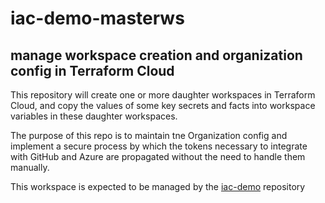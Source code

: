 # iac-demo-masterws
## manage workspace creation and organization config in Terraform Cloud

This repository will create one or more daughter workspaces in Terraform Cloud, and copy the values of some key secrets and facts into workspace variables in these daughter workspaces.


The purpose of this repo is to maintain tne Organization config and implement a secure process by which the tokens necessary to integrate with GitHub and Azure are propagated without the need to handle them manually.

This workspace is expected to be managed by the [iac-demo](https://github.com/oschistad/iac-demo-setup) repository
